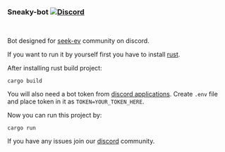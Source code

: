 ### Sneaky-bot [![Discord](https://img.shields.io/discord/736597524256915478?label=&logo=discord&logoColor=ffffff&color=7389D8&labelColor=6A7EC2)](https://discord.gg/GQ4ddQM)

<br />

Bot designed for [seek-ev](https://seek-ev.com/) community on discord.

If you want to run it by yourself first you have to install [rust](https://www.rust-lang.org/tools/install).

After installing rust build project:

```
cargo build
```

You will also need a bot token from [discord applications](https://discord.com/developers/applications). Create `.env` file and place token in it as `TOKEN=YOUR_TOKEN_HERE`.

Now you can run this project by:

```
cargo run
```

If you have any issues join our [discord](https://discord.gg/GQ4ddQM) community.
